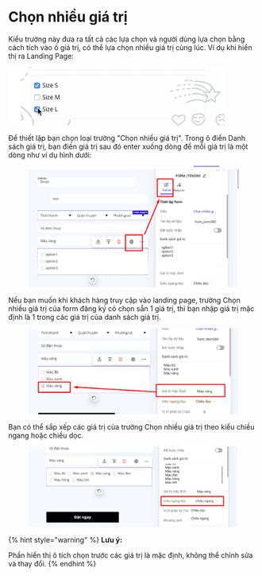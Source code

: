 # Chọn nhiều giá trị

Kiểu trường này đưa ra tất cả các lựa chọn và người dùng lựa chọn bằng cách tích vào ô giá trị, có thể lựa chọn nhiều giá trị cùng lúc. Ví dụ khi hiển thị ra Landing Page:

![](<../../.gitbook/assets/image (854).png>)

Để thiết lập bạn chọn loại trường "Chọn nhiều giá trị". Trong ô điền Danh sách giá trị, bạn điền giá trị sau đó enter xuống dòng để mỗi giá trị là một dòng như ví dụ hình dưới:

<figure><img src="../../.gitbook/assets/checkbox.png" alt=""><figcaption></figcaption></figure>

Nếu bạn muốn khi khách hàng truy cập vào landing page, trường Chọn nhiều giá trị của form đăng ký có chọn sẵn 1 giá trị, thì bạn nhập giá trị mặc định là 1 trong các giá trị của danh sách giá trị.

<figure><img src="../../.gitbook/assets/checkbox2.png" alt=""><figcaption></figcaption></figure>

Bạn có thể sắp xếp các giá trị của trường Chọn nhiều giá trị theo kiểu chiều ngang hoặc chiều dọc.

<figure><img src="../../.gitbook/assets/checkbox3.png" alt=""><figcaption></figcaption></figure>

{% hint style="warning" %}
**Lưu ý:**

Phần hiển thị ô tích chọn trước các giá trị là mặc định, không thể chỉnh sửa và thay đổi.
{% endhint %}

